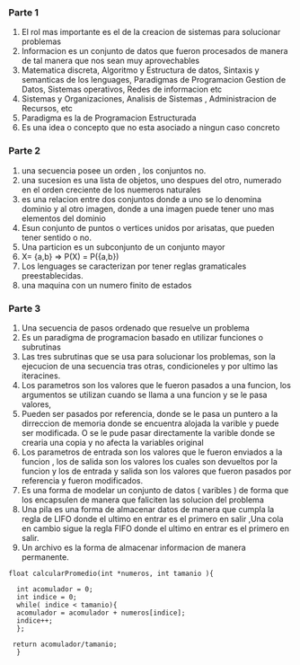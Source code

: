 ### Parte 1
1)  El rol mas importante es el de la creacion de sistemas para solucionar problemas 
2)  Informacion es un conjunto de datos que fueron procesados de manera de tal manera que nos sean muy aprovechables
3)  Matematica discreta, Algoritmo y Estructura de datos, Sintaxis y semanticas de los lenguages, Paradigmas de Programacion Gestion de Datos, Sistemas operativos, Redes de informacion etc
4)  Sistemas y Organizaciones, Analisis de Sistemas , Administracion de Recursos, etc
5)  Paradigma es la de Programacion Estructurada
6)  Es una idea o concepto que no esta asociado a ningun caso concreto

### Parte 2 
1)  una secuencia posee un orden , los conjuntos no.  
2)  una sucesion es una lista de objetos, uno despues del otro, numerado en el orden creciente de los nuemeros naturales
3)  es una relacion entre dos conjuntos donde a uno se lo denomina dominio y al otro imagen, donde a una imagen puede tener uno mas elementos del dominio
4) Esun conjunto de puntos o vertices unidos por arisatas, que pueden tener sentido o no.
5) Una particion es un subconjunto de un conjunto mayor
6) X= {a,b}  =>  P(X) = P({a,b})
7) Los lenguages se caracterizan por tener reglas gramaticales preestablecidas.
8) una maquina con un numero finito de estados

### Parte 3
1)  Una secuencia de pasos ordenado que resuelve un problema
2)  Es un paradigma de programacion basado en utilizar funciones o subrutinas
3)  Las tres subrutinas que se usa para solucionar los problemas, son la ejecucion de una secuencia tras otras, condicioneles  y por ultimo las iteracines.
4)  Los parametros son los valores que le fueron pasados a una funcion, los argumentos se utilizan cuando se llama a una funcion y se le pasa valores,
5)  Pueden ser pasados por referencia, donde se le pasa un puntero a la dirreccion de memoria donde se encuentra alojada la varible y puede ser modificada. O se le pude pasar directamente la varible donde se crearia una copia y no afecta la variables original 
6)  Los parametros de entrada son los valores que le fueron enviados a la  funcion , los de salida son los valores los cuales son devueltos por la funcion y los de entrada y salida son los valores que fueron pasados por referencia y fueron modificados.
7)  Es una forma de modelar un conjunto de datos ( varibles ) de forma que los encapsulen de manera que faliciten las solucion del problema
8)  Una pila es una forma de almacenar datos de manera que cumpla la regla de LIFO donde el ultimo en entrar es el primero en  salir ,Una cola en cambio sigue la regla FIFO donde el ultimo en entrar es el primero en salir.
9)  Un archivo es la forma de almacenar informacion de manera permanente.


~~~
float calcularPromedio(int *numeros, int tamanio ){

  int acomulador = 0;
  int indice = 0;
  while( indice < tamanio){
  acomulador = acomulador + numeros[indice];
  indice++;
  };
  
 return acomulador/tamanio;
  }

~~~
